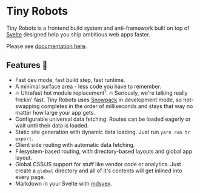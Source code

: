 # Tiny Robots

Tiny Robots is a frontend build system and anti-framework built on top of [Svelte](https://svelte.dev/blog/svelte-3-rethinking-reactivity#What_is_Svelte) designed help you ship ambitious web apps faster.

Please see [documentation here](https://tinyrobots.mksh.io).

## Features 🌈

- Fast dev mode, fast build step, fast runtime.
- A minimal surface area - less code you have to remember.
- 🔥 Ultrafast hot module replacement¹. 🔥 Seriously, we're talking really frickin' fast. Tiny Robots uses [Snowpack](https://www.snowpack.dev/) in development mode, so hot-swapping completes in the order of milliseconds and stays that way no matter how large your app gets.
- Configurable universal data fetching. Routes can be loaded eagerly or wait until their data is loaded.
- Static site generation with dynamic data loading. Just run `yarn run tr export`.
- Client side routing with automatic data fetching.
- Filesystem-based routing, with directory-based layouts and global app layout.
- Global CSS/JS support for stuff like vendor code or analytics. Just create a `global` directory and all of it's contents will get inlined into every page.
- Markdown in your Svelte with [mdsvex](https://mdsvex.com/).
